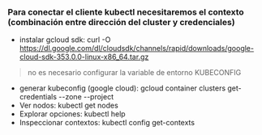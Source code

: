 ### Para conectar el cliente kubectl necesitaremos el contexto (combinación entre dirección del cluster y credenciales)
- instalar gcloud sdk: curl -O https://dl.google.com/dl/cloudsdk/channels/rapid/downloads/google-cloud-sdk-353.0.0-linux-x86_64.tar.gz
> no es necesario configurar la variable de entorno KUBECONFIG
- generar kubeconfig (google cloud): gcloud container clusters get-credentials <cluster-name> --zone <zona> --project <project-name>
- Ver nodos: kubectl get nodes
- Explorar opciones: kubectl help
- Inspeccionar contextos: kubectl config get-contexts